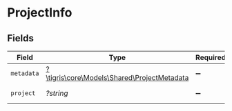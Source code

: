 # ProjectInfo


## Fields

| Field                                                                                 | Type                                                                                  | Required                                                                              | Description                                                                           |
| ------------------------------------------------------------------------------------- | ------------------------------------------------------------------------------------- | ------------------------------------------------------------------------------------- | ------------------------------------------------------------------------------------- |
| `metadata`                                                                            | [?\tigris\core\Models\Shared\ProjectMetadata](../../Models/Shared/ProjectMetadata.md) | :heavy_minus_sign:                                                                    | N/A                                                                                   |
| `project`                                                                             | *?string*                                                                             | :heavy_minus_sign:                                                                    | Project name.                                                                         |